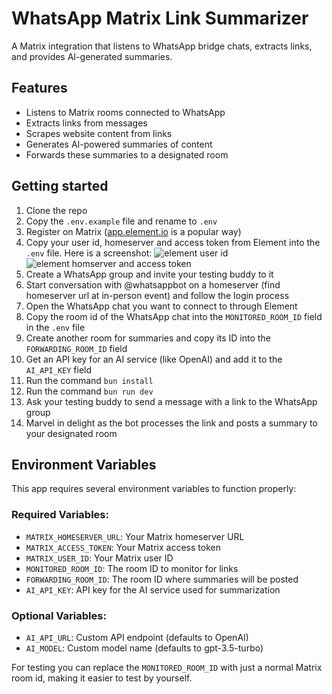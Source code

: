 # WhatsApp Matrix Link Summarizer

A Matrix integration that listens to WhatsApp bridge chats, extracts links, and provides AI-generated summaries.

## Features
- Listens to Matrix rooms connected to WhatsApp
- Extracts links from messages
- Scrapes website content from links
- Generates AI-powered summaries of content
- Forwards these summaries to a designated room

## Getting started

1. Clone the repo
2. Copy the `.env.example` file and rename to `.env`
3. Register on Matrix ([app.element.io](https://app.element.io) is a popular way)
4. Copy your user id, homeserver and access token from Element into the `.env` file. Here is a screenshot: ![element user id](element_user_id.png) ![element homserver and access token](element_homeserver_access_token.png)
5. Create a WhatsApp group and invite your testing buddy to it
6. Start conversation with @whatsappbot on a homeserver (find homeserver url at in-person event) and follow the login process
7. Open the WhatsApp chat you want to connect to through Element
8. Copy the room id of the WhatsApp chat into the `MONITORED_ROOM_ID` field in the `.env` file
9. Create another room for summaries and copy its ID into the `FORWARDING_ROOM_ID` field
10. Get an API key for an AI service (like OpenAI) and add it to the `AI_API_KEY` field
11. Run the command `bun install`
12. Run the command `bun run dev`
13. Ask your testing buddy to send a message with a link to the WhatsApp group
14. Marvel in delight as the bot processes the link and posts a summary to your designated room

## Environment Variables

This app requires several environment variables to function properly:

### Required Variables:
- `MATRIX_HOMESERVER_URL`: Your Matrix homeserver URL
- `MATRIX_ACCESS_TOKEN`: Your Matrix access token
- `MATRIX_USER_ID`: Your Matrix user ID
- `MONITORED_ROOM_ID`: The room ID to monitor for links
- `FORWARDING_ROOM_ID`: The room ID where summaries will be posted
- `AI_API_KEY`: API key for the AI service used for summarization

### Optional Variables:
- `AI_API_URL`: Custom API endpoint (defaults to OpenAI)
- `AI_MODEL`: Custom model name (defaults to gpt-3.5-turbo)

For testing you can replace the `MONITORED_ROOM_ID` with just a normal Matrix room id, making it easier to test by yourself.
